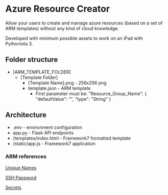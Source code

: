 # Azure Resource Creator

Allow your users to create and manage azure resources (based on a set of ARM templates) without any kind of cloud knowledge.

Developed with minimum possible assets to work on an iPad with Pythonista 3.

## Folder structure

 * \[ARM_TEMPLATE_FOLDER\]
    * \[Template Folder\]
        * \[Template Name\].png - 256x256 png
        * template.json - ARM template
            * First parameter must be: "Resource_Group_Name": { "defaultValue": "", "type": "String" }

## Architecture

 * .env - environment configuration
 * app.py - Flask API endpoints
 * \/templates\/index.html - Framework7 formatted template
 * \/static\/app.js - Framework7 application
 
 ### ARM references

[Unique Names](https://www.codeisahighway.com/use-uniquestring-function-to-generate-unique-names-for-resources-in-arm-template/)

[SSH Password](https://github.com/Azure/azure-quickstart-templates/blob/master/101-hdinsight-linux-ssh-password/azuredeploy.json)

[Secrets](https://devkimchi.com/2019/04/24/6-ways-passing-secrets-to-arm-templates/)
